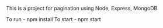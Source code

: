 This is a project for pagination using Node, Express, MongoDB 

To run - npm install
To start  - npm start
